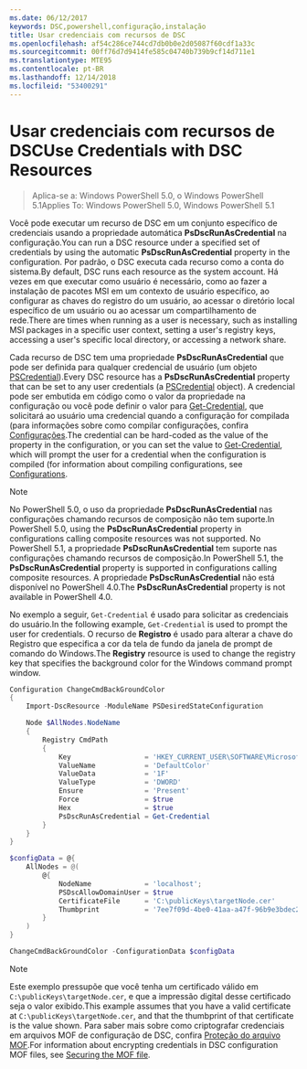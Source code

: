 ```yaml
---
ms.date: 06/12/2017
keywords: DSC,powershell,configuração,instalação
title: Usar credenciais com recursos de DSC
ms.openlocfilehash: af54c286ce744cd7db0b0e2d05087f60cdf1a33c
ms.sourcegitcommit: 00ff76d7d9414fe585c04740b739b9cf14d711e1
ms.translationtype: MTE95
ms.contentlocale: pt-BR
ms.lasthandoff: 12/14/2018
ms.locfileid: "53400291"
---
```

# <a name="use-credentials-with-dsc-resources"></a><span data-ttu-id="0a0fa-103">Usar credenciais com recursos de DSC</span><span class="sxs-lookup"><span data-stu-id="0a0fa-103">Use Credentials with DSC Resources</span></span>

> <span data-ttu-id="0a0fa-104">Aplica-se a: Windows PowerShell 5.0, o Windows PowerShell 5.1</span><span class="sxs-lookup"><span data-stu-id="0a0fa-104">Applies To: Windows PowerShell 5.0, Windows PowerShell 5.1</span></span>

<span data-ttu-id="0a0fa-105">Você pode executar um recurso de DSC em um conjunto específico de credenciais usando a propriedade automática **PsDscRunAsCredential** na configuração.</span><span class="sxs-lookup"><span data-stu-id="0a0fa-105">You can run a DSC resource under a specified set of credentials by using the automatic **PsDscRunAsCredential** property in the configuration.</span></span>
<span data-ttu-id="0a0fa-106">Por padrão, o DSC executa cada recurso como a conta do sistema.</span><span class="sxs-lookup"><span data-stu-id="0a0fa-106">By default, DSC runs each resource as the system account.</span></span>
<span data-ttu-id="0a0fa-107">Há vezes em que executar como usuário é necessário, como ao fazer a instalação de pacotes MSI em um contexto de usuário específico, ao configurar as chaves do registro do um usuário, ao acessar o diretório local específico de um usuário ou ao acessar um compartilhamento de rede.</span><span class="sxs-lookup"><span data-stu-id="0a0fa-107">There are times when running as a user is necessary, such as installing MSI packages in a specific user context, setting a user's registry keys, accessing a user's specific local directory, or accessing a network share.</span></span>

<span data-ttu-id="0a0fa-108">Cada recurso de DSC tem uma propriedade **PsDscRunAsCredential** que pode ser definida para qualquer credencial de usuário (um objeto [PSCredential](/dotnet/api/system.management.automation.pscredential)).</span><span class="sxs-lookup"><span data-stu-id="0a0fa-108">Every DSC resource has a **PsDscRunAsCredential** property that can be set to any user credentials (a [PSCredential](/dotnet/api/system.management.automation.pscredential) object).</span></span>
<span data-ttu-id="0a0fa-109">A credencial pode ser embutida em código como o valor da propriedade na configuração ou você pode definir o valor para [Get-Credential](/powershell/module/Microsoft.PowerShell.Security/Get-Credential), que solicitará ao usuário uma credencial quando a configuração for compilada (para informações sobre como compilar configurações, confira [Configurações](configurations.md).</span><span class="sxs-lookup"><span data-stu-id="0a0fa-109">The credential can be hard-coded as the value of the property in the configuration, or you can set the value to [Get-Credential](/powershell/module/Microsoft.PowerShell.Security/Get-Credential), which will prompt the user for a credential when the configuration is compiled (for information about compiling configurations, see [Configurations](configurations.md).</span></span>

> [!NOTE]
> <span data-ttu-id="0a0fa-110">No PowerShell 5.0, o uso da propriedade **PsDscRunAsCredential** nas configurações chamando recursos de composição não tem suporte.</span><span class="sxs-lookup"><span data-stu-id="0a0fa-110">In PowerShell 5.0, using the **PsDscRunAsCredential** property in configurations calling composite resources was not supported.</span></span>
> <span data-ttu-id="0a0fa-111">No PowerShell 5.1, a propriedade **PsDscRunAsCredential** tem suporte nas configurações chamando recursos de composição.</span><span class="sxs-lookup"><span data-stu-id="0a0fa-111">In PowerShell 5.1, the **PsDscRunAsCredential** property is supported in configurations calling composite resources.</span></span>
> <span data-ttu-id="0a0fa-112">A propriedade **PsDscRunAsCredential** não está disponível no PowerShell 4.0.</span><span class="sxs-lookup"><span data-stu-id="0a0fa-112">The **PsDscRunAsCredential** property is not available in PowerShell 4.0.</span></span>

<span data-ttu-id="0a0fa-113">No exemplo a seguir, `Get-Credential` é usado para solicitar as credenciais do usuário.</span><span class="sxs-lookup"><span data-stu-id="0a0fa-113">In the following example, `Get-Credential` is used to prompt the user for credentials.</span></span>
<span data-ttu-id="0a0fa-114">O recurso de **Registro** é usado para alterar a chave do Registro que especifica a cor da tela de fundo da janela de prompt de comando do Windows.</span><span class="sxs-lookup"><span data-stu-id="0a0fa-114">The **Registry** resource is used to change the registry key that specifies the background color for the Windows command prompt window.</span></span>

```powershell
Configuration ChangeCmdBackGroundColor
{
    Import-DscResource -ModuleName PSDesiredStateConfiguration

    Node $AllNodes.NodeName
    {
        Registry CmdPath
        {
            Key                  = 'HKEY_CURRENT_USER\SOFTWARE\Microsoft\Command Processor'
            ValueName            = 'DefaultColor'
            ValueData            = '1F'
            ValueType            = 'DWORD'
            Ensure               = 'Present'
            Force                = $true
            Hex                  = $true
            PsDscRunAsCredential = Get-Credential
        }
    }
}

$configData = @{
    AllNodes = @(
        @{
            NodeName             = 'localhost';
            PSDscAllowDomainUser = $true
            CertificateFile      = 'C:\publicKeys\targetNode.cer'
            Thumbprint           = '7ee7f09d-4be0-41aa-a47f-96b9e3bdec25'
        }
    )
}

ChangeCmdBackGroundColor -ConfigurationData $configData
```

> [!NOTE]
> <span data-ttu-id="0a0fa-115">Este exemplo pressupõe que você tenha um certificado válido em `C:\publicKeys\targetNode.cer`, e que a impressão digital desse certificado seja o valor exibido.</span><span class="sxs-lookup"><span data-stu-id="0a0fa-115">This example assumes that you have a valid certificate at `C:\publicKeys\targetNode.cer`, and that the thumbprint of that certificate is the value shown.</span></span>
> <span data-ttu-id="0a0fa-116">Para saber mais sobre como criptografar credenciais em arquivos MOF de configuração de DSC, confira [Proteção do arquivo MOF](../pull-server/secureMOF.md).</span><span class="sxs-lookup"><span data-stu-id="0a0fa-116">For information about encrypting credentials in DSC configuration MOF files, see [Securing the MOF file](../pull-server/secureMOF.md).</span></span>

